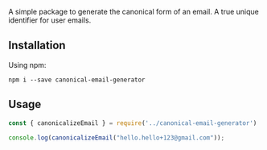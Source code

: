 A simple package to generate the canonical form of an email. A true unique identifier for user emails.

## Installation
Using npm:

```
npm i --save canonical-email-generator
```
## Usage

```javascript
const { canonicalizeEmail } = require('../canonical-email-generator')

console.log(canonicalizeEmail("hello.hello+123@gmail.com"));
```